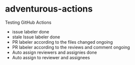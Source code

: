 # adventurous-actions
Testing GitHub Actions

- issue labeler done
- stale Issue labeler done
- PR labeler according to the files changed ongoing
- PR labeler according to the reviews and comment ongoing
- Auto assign reviewers and assignies done
- Auto assign to reviewer and assignees
